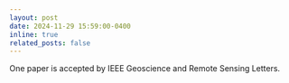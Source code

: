 ```yaml
---
layout: post
date: 2024-11-29 15:59:00-0400
inline: true
related_posts: false
---
```


One paper is accepted by IEEE Geoscience and Remote Sensing Letters.
